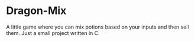 # Dragon-Mix
A little game where you can mix potions based on your inputs and then sell them.
Just a small project written in C.